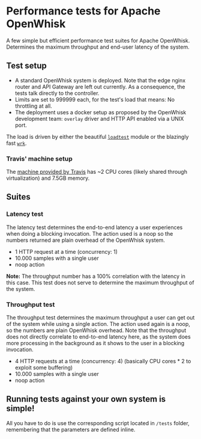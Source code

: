 # Performance tests for Apache OpenWhisk
A few simple but efficient performance test suites for Apache OpenWhisk. Determines the maximum throughput and end-user latency of the system.

## Test setup
- A standard OpenWhisk system is deployed. Note that the edge nginx router and API Gateway are left out currently. As a consequence, the tests talk directly to the controller.
- Limits are set to 999999 each, for the test's load that means: No throttling at all.
- The deployment uses a docker setup as proposed by the OpenWhisk development team: `overlay` driver and HTTP API enabled via a UNIX port.

The load is driven by either the beautiful [`loadtest`](https://www.npmjs.com/package/loadtest) module or the blazingly fast [`wrk`](https://github.com/wg/wrk).

### Travis' machine setup
The [machine provided by Travis](https://docs.travis-ci.com/user/ci-environment/#Virtualization-environments) has ~2 CPU cores (likely shared through virtualization) and 7.5GB memory.

## Suites

### Latency test
The latency test determines the end-to-end latency a user experiences when doing a blocking invocation. The action used is a noop so the numbers returned are plain overhead of the OpenWhisk system.

- 1 HTTP request at a time (concurrency: 1)
- 10.000 samples with a single user
- noop action

**Note:** The throughput number has a 100% correlation with the latency in this case. This test does not serve to determine the maximum throughput of the system.

### Throughput test
The throughput test determines the maximum throughput a user can get out of the system while using a single action. The action used again is a noop, so the numbers are plain OpenWhisk overhead. Note that the throughput does not directly correlate to end-to-end latency here, as the system does more processing in the background as it shows to the user in a blocking invocation.

- 4 HTTP requests at a time (concurrency: 4) (basically CPU cores * 2 to exploit some buffering)
- 10.000 samples with a single user
- noop action

## Running tests against your own system is simple!
All you have to do is use the corresponding script located in `/tests` folder, remembering that the parameters are defined inline.
